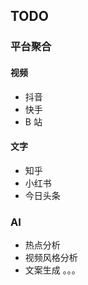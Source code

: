 ## TODO

### 平台聚合

#### 视频

- 抖音
- 快手
- B 站

#### 文字

- 知乎
- 小红书
- 今日头条

### AI

- 热点分析
- 视频风格分析
- 文案生成
。。。
